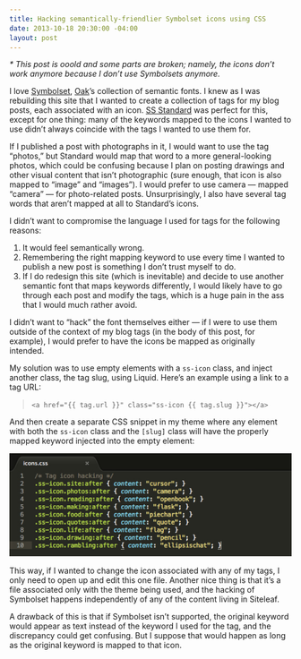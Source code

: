 ```yaml
---
title: Hacking semantically-friendlier Symbolset icons using CSS
date: 2013-10-18 20:30:00 -04:00
layout: post
---
```


*&#42; This post is ooold and some parts are broken; namely, the icons don’t work anymore because I don’t use Symbolsets anymore.*

I love [Symbolset](http://symbolset.com), [Oak](http://oak.is)’s collection of semantic fonts. I knew as I was rebuilding this site that I wanted to create a collection of tags for my blog posts, each associated with an icon. [SS Standard](http://symbolset.com/icons/standard) was perfect for this, except for one thing: many of the keywords mapped to the icons I wanted to use didn’t always coincide with the tags I wanted to use them for. 

If I published a post with photographs in it, I would want to use the tag “photos,” but Standard would map that word to a more general-looking <span class="ss-icon">photos</span>, which could be confusing because I plan on posting drawings and other visual content that isn’t photographic (sure enough, that icon is also mapped to “image” and “images”). I would prefer to use <span class="ss-icon">camera</span> — mapped “camera” — for photo-related posts. Unsurprisingly, I also have several tag words that aren’t mapped at all to Standard’s icons. 

I didn’t want to compromise the language I used for tags for the following reasons:

1. It would feel semantically wrong. 
2. Remembering the right mapping keyword to use every time I wanted to publish a new post is something I don’t trust myself to do.
3. If I do redesign this site (which is inevitable) and decide to use another semantic font that maps keywords differently, I would likely have to go through each post and modify the tags, which is a huge pain in the ass that I would much rather avoid.

I didn’t want to “hack” the font themselves either — if I were to use them outside of the context of my blog tags (in the body of this post, for example), I would prefer to have the icons be mapped as originally intended. 

My solution was to use empty elements with a `ss-icon` class, and inject another class, the tag slug, using Liquid. Here’s an example using a link to a tag URL:

> `<a href="{{ tag.url }}" class="ss-icon {{ tag.slug }}"></a>`

And then create a separate CSS snippet in my theme where any element with both the `ss-icon` class and the `[slug]` class will have the properly mapped keyword injected into the empty element:

![A pie chart, because it looks like a pie, which is food! I know, it’s a bit of a stretch.](/assets/2013-10-18-symbolset-hacking.jpg) 

This way, if I wanted to change the icon associated with any of my tags, I only need to open up and edit this one file. Another nice thing is that it’s a file associated only with the theme being used, and the hacking of Symbolset happens independently of any of the content living in Siteleaf. 

A drawback of this is that if Symbolset isn’t supported, the original keyword would appear as text instead of the keyword I used for the tag, and the discrepancy could get confusing. But I suppose that would happen as long as the original keyword is mapped to that icon.
